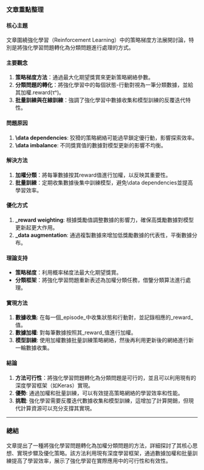 ### 文章重點整理

#### 核心主題
文章圍繞強化學習（Reinforcement Learning）中的策略梯度方法展開討論，特別是將強化學習問題轉化為分類問題進行處理的方式。

#### 主要觀念
1. **策略梯度方法**：通過最大化期望獎賞來更新策略網絡參數。
2. **分類問題的轉化**：將強化學習中的每個狀態-行動對視為一筆分類數據，並給其加權.reward(τⁿ)。
3. **批量訓練與在線訓練**：強調了強化學習中數據收集和模型訓練的反覆迭代特性。

#### 問題原因
1. **\data dependencies**: 狡猾的策略網絡可能過早鎖定優行動，影響探索效率。
2. **\data imbalance**: 不同獎賞值的數據對模型更新的影響不均衡。

#### 解決方法
1. **加權分類**：將每筆數據按其reward值進行加權，以反映其重要性。
2. **批量訓練**：定期收集數據後集中訓練模型，避免\data dependencies並提高學習效率。

#### 優化方式
1. **_reward weighting**: 根據獎勵值調整數據的影響力，確保高獎勵數據對模型更新起更大作用。
2. **_data augmentation**: 通過複製數據來增加低獎勵數據的代表性，平衡數據分布。

#### 理論支持
- **策略梯度**：利用概率梯度法最大化期望獎賞。
- **分類框架**：將強化學習問題重新表述為加權分類任務，借鑒分類算法進行處理。

#### 實現方法
1. **數據收集**: 在每一個_episode_中收集狀態和行動對，並記錄相應的_reward_值。
2. **數據加權**: 對每筆數據按照其_reward_值進行加權。
3. **模型訓練**: 使用加權數據批量訓練策略網絡，然後再利用更新後的網絡進行新一輪數據收集。

#### 結論
1. **方法可行性**：將強化學習問題轉化為分類問題是可行的，並且可以利用現有的深度學習框架（如Keras）實現。
2. **優勢**: 通過加權和批量訓練，可以有效提高策略網絡的學習效率和性能。
3. **挑戰**: 強化學習需要反覆迭代數據收集和模型訓練，這增加了計算開銷，但現代計算資源可以充分支撐其實現。

---

### 總結
文章提出了一種將強化學習問題轉化為加權分類問題的方法，詳細探討了其核心思想、實現步驟及優化策略。該方法利用現有深度學習框架，通過數據加權和批量訓練提高了學習效率，展示了強化學習在實際應用中的可行性和有效性。